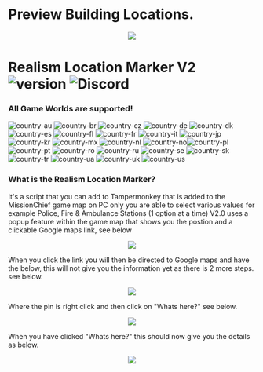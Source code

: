 # Preview Building Locations.

<p align="center">
  <img src="https://cdn.discordapp.com/attachments/950104187331567636/1271571175721402388/image.png?ex=66bb1e30&is=66b9ccb0&hm=689e9799171b193c8189424163f4ac94cc93f4eec0b7cb07651d950db23c0522&" />
</p> 

# Realism Location Marker V2 ![version](https://badgen.net/badge/Version/2.0/) ![Discord](https://img.shields.io/discord/933050444949897226.svg?label=MissionChiefUnofficial&logo=discord&logoColor=ffffff&color=7389D8&labelColor=6A7EC2)

### **All Game Worlds are supported!**
![country-au](https://img.shields.io/badge/AU%3F-yes-green.svg) ![country-br](https://img.shields.io/badge/BR%3F-yes-green.svg) ![country-cz](https://img.shields.io/badge/CZ%3F-yes-green.svg) ![country-de](https://img.shields.io/badge/DE%3F-yes-green.svg) ![country-dk](https://img.shields.io/badge/DK%3F-yes-green.svg) ![country-es](https://img.shields.io/badge/ES%3F-yes-green.svg) ![country-fl](https://img.shields.io/badge/FL%3F-yes-green.svg) ![country-fr](https://img.shields.io/badge/FR%3F-yes-green.svg) ![country-it](https://img.shields.io/badge/IT%3F-yes-green.svg) ![country-jp](https://img.shields.io/badge/JP%3F-yes-green.svg) ![country-kr](https://img.shields.io/badge/KR%3F-yes-green.svg) ![country-mx](https://img.shields.io/badge/MX%3F-yes-green.svg) ![country-nl](https://img.shields.io/badge/NL%3F-yes-green.svg) ![country-no](https://img.shields.io/badge/NO%3F-yes-green.svg)![country-pl](https://img.shields.io/badge/PL%3F-yes-green.svg) ![country-pt](https://img.shields.io/badge/PT%3F-yes-green.svg) ![country-ro](https://img.shields.io/badge/RO%3F-yes-green.svg) ![country-ru](https://img.shields.io/badge/RU%3F-yes-green.svg) ![country-se](https://img.shields.io/badge/SE%3F-yes-green.svg) ![country-sk](https://img.shields.io/badge/SK%3F-yes-green.svg) ![country-tr](https://img.shields.io/badge/TR%3F-yes-green.svg) ![country-ua](https://img.shields.io/badge/UA%3F-yes-green.svg) ![country-uk](https://img.shields.io/badge/UK%3F-yes-green.svg) ![country-us](https://img.shields.io/badge/US%3F-yes-green.svg)

### **What is the Realism Location Marker?**

It's a script that you can add to Tampermonkey that is added to the MissionChief game map on PC only you are able to select various values for example Police, Fire & Ambulance Stations (1 option at a time) V2.0 uses a popup feature within the game map that shows you the postion and a clickable Google maps link, see below

<p align="center">
  <img src="https://cdn.discordapp.com/attachments/950104187331567636/1272632858887979113/image.png?ex=66bbaf35&is=66ba5db5&hm=972cc60294f34ad82be4a2727adf7d79f7901158b9cdc8427bdb6d10960c0aad&" />
</p> 

When you click the link you will then be directed to Google maps and have the below, this will not give you the information yet as there is 2 more steps. see below.

<p align="center">
  <img src="https://cdn.discordapp.com/attachments/950104187331567636/1272634712963158016/image.png?ex=66bbb0ef&is=66ba5f6f&hm=6e2eeb415174f496b463b489b132f6a2d8876cc37bc4fd75bc76046882c5341f&" />
</p> 

Where the pin is right click and then click on "Whats here?" see below.

<p align="center">
  <img src="https://cdn.discordapp.com/attachments/950104187331567636/1272634826071081132/image.png?ex=66bbb10a&is=66ba5f8a&hm=c638e5558484a306ced2806a1d5fb32170bce11bc5e0a62cf3210db846e51d31&" />
</p>

When you have clicked "Whats here?" this should now give you the details as below.

<p align="center">
  <img src="https://cdn.discordapp.com/attachments/950104187331567636/1272634924133908510/image.png?ex=66bbb122&is=66ba5fa2&hm=882935d44275449bbf7a875546428177944aa9acd7c7878ee470843ed2fde998&" />
</p>
